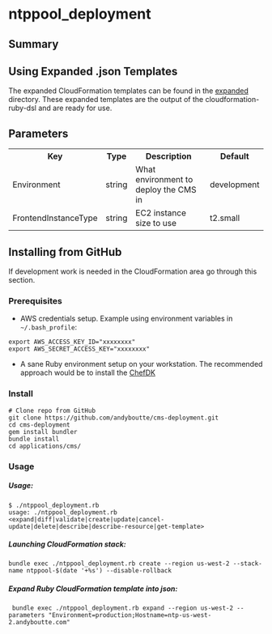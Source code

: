 # ntppool_deployment

## Summary

## Using Expanded .json Templates

The expanded CloudFormation templates can be found in the [expanded](https://github.com/andyboutte/cms-deployment/tree/master/cloudformation/applications/cms/expanded) directory.
These expanded templates are the output of the cloudformation-ruby-dsl and are ready for use.

## Parameters

<table>
  <tr>
    <th>Key</th>
    <th>Type</th>
    <th>Description</th>
    <th>Default</th>
  </tr>
  <tr>
    <td>Environment</td>
    <td>string</td>
    <td>What environment to deploy the CMS in</td>
    <td>development</td>
  </tr>
  <tr>
    <td>FrontendInstanceType</td>
    <td>string</td>
    <td>EC2 instance size to use</td>
    <td>t2.small</td>
  </tr>
</table>

## Installing from GitHub

If development work is needed in the CloudFormation area go through this section.

### Prerequisites

- AWS credentials setup.  Example using environment variables in `~/.bash_profile`:

```
export AWS_ACCESS_KEY_ID="xxxxxxxx"
export AWS_SECRET_ACCESS_KEY="xxxxxxxx"
```
- A sane Ruby environment setup on your workstation.  The recommended approach would be to install the [ChefDK](https://downloads.chef.io/chef-dk/)

### Install

```
# Clone repo from GitHub
git clone https://github.com/andyboutte/cms-deployment.git
cd cms-deployment
gem install bundler
bundle install
cd applications/cms/
```

### Usage

##### Usage:

```
$ ./ntppool_deployment.rb
usage: ./ntppool_deployment.rb <expand|diff|validate|create|update|cancel-update|delete|describe|describe-resource|get-template>
```

##### Launching CloudFormation stack:

```
bundle exec ./ntppool_deployment.rb create --region us-west-2 --stack-name ntppool-$(date '+%s') --disable-rollback
```

##### Expand Ruby CloudFormation template into json:

```
 bundle exec ./ntppool_deployment.rb expand --region us-west-2 --parameters "Environment=production;Hostname=ntp-us-west-2.andyboutte.com"
```

